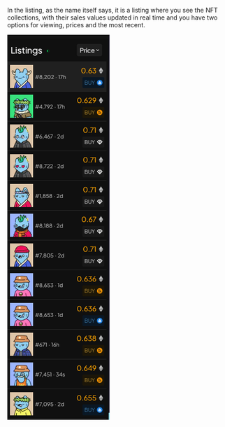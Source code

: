 In the listing, as the name itself says, it is a listing where you see the NFT collections, with their sales values updated in real time and you have two options for viewing, prices and the most recent.

![collection_ listings](./pictures/colecttion_page_listings.png)

